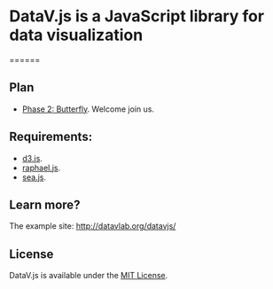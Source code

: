 # DataV.js is a JavaScript library for data visualization
======
## Plan
* [Phase 2: Butterfly](https://github.com/TBEDP/datavjs/blob/master/docs/DataV%E7%AC%AC%E4%BA%8C%E6%9C%9F%E8%AE%A1%E5%88%92%E8%9D%B4%E8%9D%B6.md). Welcome join us.

## Requirements:
* [d3.js](https://github.com/mbostock/d3).
* [raphael.js](http://raphaeljs.com/).
* [sea.js](https://github.com/seajs/seajs).

## Learn more?
The example site: <http://datavlab.org/datavjs/>

## License
DataV.js is available under the [MIT License](https://github.com/TBEDP/datavjs/blob/master/MIT-License).
